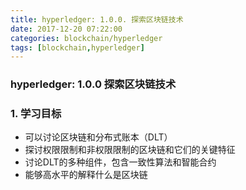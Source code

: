 ```yaml
---
title: hyperledger: 1.0.0. 探索区块链技术
date: 2017-12-20 07:22:00
categories: blockchain/hyperledger
tags: [blockchain,hyperledger]
---
```

### hyperledger: 1.0.0 探索区块链技术

### 1. 学习目标
- 可以讨论区块链和分布式账本（DLT）
- 探讨权限限制和非权限限制的区块链和它们的关键特征
- 讨论DLT的多种组件，包含一致性算法和智能合约
- 能够高水平的解释什么是区块链
